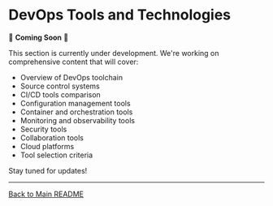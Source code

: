 # DevOps Tools and Technologies

🚧 **Coming Soon** 🚧

This section is currently under development. We're working on comprehensive content that will cover:

- Overview of DevOps toolchain
- Source control systems
- CI/CD tools comparison
- Configuration management tools
- Container and orchestration tools
- Monitoring and observability tools
- Security tools
- Collaboration tools
- Cloud platforms
- Tool selection criteria

Stay tuned for updates!

---

[Back to Main README](./README.md)